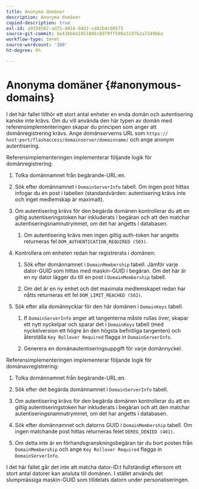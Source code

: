 ```yaml
---
title: Anonyma domäner
description: Anonyma domäner
copied-description: true
exl-id: a9358582-ad25-4016-94d2-cd82b4c00573
source-git-commit: be43bbbd1051886c8979ff590a3197b2a7249b6a
workflow-type: tm+mt
source-wordcount: '380'
ht-degree: 0%

---
```


# Anonyma domäner {#anonymous-domains}

I det här fallet tillhör ett stort antal enheter en enda domän och autentisering kanske inte krävs. Om du vill använda den här typen av domän med referensimplementeringen skapar du principen som anger att domänregistrering krävs. Ange domänserverns URL som `https:// host:port/flashaccess/domainserver/domainname/` och ange anonym autentisering.

Referensimplementeringen implementerar följande logik för domänregistrering:

1. Tolka domännamnet från begärande-URL:en.
1. Sök efter domännamnet i `DomainServerInfo` tabell. Om ingen post hittas infogar du en post i tabellen (standardvärden: autentisering krävs inte och inget medlemskap är maximalt).
1. Om autentisering krävs för den begärda domänen kontrollerar du att en giltig autentiseringstoken har inkluderats i begäran och att den matchar autentiseringsnamnutrymmet, om det har angetts i databasen.

   1. Om autentisering krävs men ingen giltig auth-token har angetts returneras fel `DOM_AUTHENTICATION_REQUIRED (503)`.

1. Kontrollera om enheten redan har registrerats i domänen:

   1. Sök efter domännamnet i `DomainMembership` tabell. Jämför varje dator-GUID som hittas med maskin-GUID i begäran. Om det här är en ny dator lägger du till en post i `DomainMembership` tabell.

   1. Om det är en ny enhet och det maximala medlemskapet redan har nåtts returneras ett fel `DOM_LIMIT_REACHED (502)`.

1. Sök efter alla domännycklar för den här domänen i `DomainKeys` tabell.

   1. If `DomainServerInfo` anger att tangenterna måste rullas över, skapar ett nytt nyckelpar och sparar det i `DomainKeys` tabell (med nyckelversion ett högre än den högsta befintliga tangenten) och återställa `Key Rollover Required` flagga in `DomainServerInfo`.

   1. Generera en domänautentiseringsuppgift för varje domännyckel.

Referensimplementeringen implementerar följande logik för domänavregistrering:

1. Tolka domännamnet från begärande-URL:en.
1. Sök efter det begärda domännamnet i `DomainServerInfo` tabell.
1. Om autentisering krävs för den begärda domänen kontrollerar du att en giltig autentiseringstoken har inkluderats i begäran och att den matchar autentiseringsnamnutrymmet, om det har angetts i databasen.
1. Sök efter domännamnet och datorns GUID i `DomainMembership` tabell. Om ingen matchande post hittas returneras felet `DEREG_DENIED (401)`.

1. Om detta inte är en förhandsgranskningsbegäran tar du bort posten från `DomainMembership` och ange `Key Rollover Required` flagga in `DomainServerInfo`.

I det här fallet går det inte att matcha dator-ID:t fullständigt eftersom ett stort antal datorer kan ansluta till domänen. I stället används det slumpmässiga maskin-GUID som tilldelats datorn under personaliseringen.

